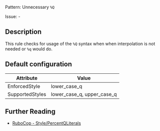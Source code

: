 Pattern: Unnecessary `%Q`

Issue: -

## Description

This rule checks for usage of the `%Q` syntax when when interpolation is not needed or `%q` would do.

## Default configuration

Attribute | Value
--- | ---
EnforcedStyle | lower_case_q
SupportedStyles | lower_case_q, upper_case_q

## Further Reading

* [RuboCop - Style/PercentQLiterals](https://rubocop.readthedocs.io/en/latest/cops_style/#stylepercentqliterals)

